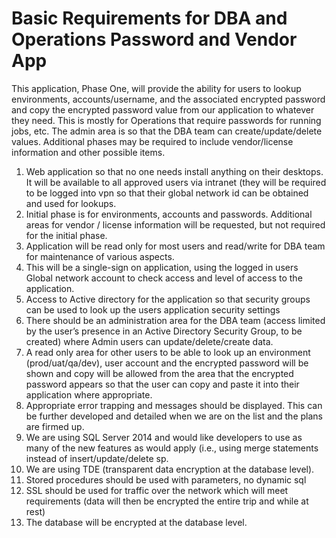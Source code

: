 # Basic Requirements for DBA and Operations Password and Vendor App
This application, Phase One, will provide the ability for users to lookup environments, accounts/username, and the associated encrypted password and copy the encrypted password value from our application to whatever they need. This is mostly for Operations that require passwords for running jobs, etc. The admin area is so that the DBA team can create/update/delete values.
Additional phases may be required to include vendor/license information and other possible items.
1.	Web application so that no one needs install anything on their desktops.  It will be available to all approved users via intranet (they will be required to be logged into vpn so that their global network id can be obtained and used for lookups.
2.	Initial phase is for environments, accounts and passwords. Additional areas for vendor / license information will be requested, but not required for the initial phase.
3.	Application will be read only for most users and read/write for DBA team for maintenance of various aspects.
4.	This will be a single-sign on application, using the logged in users Global network account to check access and level of access to the application.
5.	Access to Active directory for the application so that security groups can be used to look up the users application security settings
6.	There should be an administration area for the DBA team (access limited by the user’s presence in an Active Directory Security Group, to be created) where Admin users can update/delete/create data.
7.	A read only area for other users to be able to look up an environment (prod/uat/qa/dev), user account and the encrypted password will be shown and copy will be allowed from the area that the encrypted password appears so that the user can copy and paste it into their application where appropriate.
8.	Appropriate error trapping and messages should be displayed. This can be further developed and detailed when we are on the list and the plans are firmed up.
9.	We are using SQL Server 2014 and would like developers to use as many of the new features as would apply (i.e., using merge statements instead of insert/update/delete sp.
10.	We are using TDE (transparent data encryption at the database level).
11.	Stored procedures should be used with parameters, no dynamic sql
12.	SSL should be used for traffic over the network which will meet requirements (data will then be encrypted the entire trip and while at rest)
13.	The database will be encrypted at the database level.
